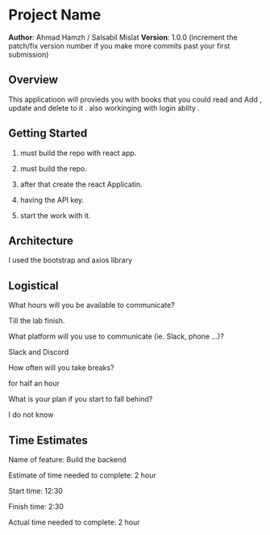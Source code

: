 # Project Name

**Author**:  Ahmad Hamzh / Salsabil Mislat
**Version**: 1.0.0 (increment the patch/fix version number if you make more commits past your first submission)

## Overview

This applicatioon will provieds you with books that you could read and Add , update and delete to it .
also workinging with login ablity .

## Getting Started

1. must build the repo with react app.

2. must build the repo.

3. after that create the react Applicatin.

4. having the API key.

5. start the work with it.

## Architecture

I used the bootstrap and axios library

## Logistical

What hours will you be available to communicate?

Till the  lab finish.

What platform will you use to communicate (ie. Slack, phone …)?

Slack and  Discord

How often will you take breaks?

for half an hour

What is your plan if you start to fall behind?

I do not know

## Time Estimates

Name of feature: Build the backend

Estimate of time needed to complete: 2 hour

Start time: 12:30

Finish time: 2:30

Actual time needed to complete: 2 hour
